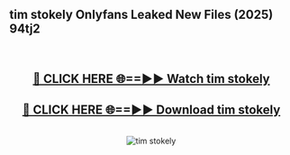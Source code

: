 <h2>tim stokely Onlyfans Leaked New Files (2025) 94tj2</h2>
<br>
<div align="center">
<h2><a href="https://mediafiles.top/tim_stokely&ref=git" rel="nofollow">🔴 CLICK HERE 🌐==►► Watch tim stokely</a></h2>
<h2><a href="https://mediafiles.top/tim_stokely&ref=git" rel="nofollow">🔴 CLICK HERE 🌐==►► Download tim stokely</a></h2>
<br>
<a href="https://mediafiles.top/tim_stokely&ref=git" rel="nofollow" data-target="animated-image.originalLink"><img src="https://i.ibb.co.com/xMMVF88/686577567.gif" alt="tim stokely" style="max-width: 100%; display: inline-block;" data-target="animated-image.originalImage"></a>
</div>
<br>
<br>